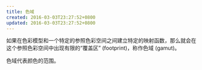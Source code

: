 ```yaml
---
title: 色域
created: 2016-03-03T23:27:52+0800
updated: 2016-03-03T23:27:52+0800
---
```



如果在色彩模型和一个特定的参照色彩空间之间建立特定的映射函数，那么就会在这个参照色彩空间中出现有限的“覆盖区” (footprint)，称作色域 (gamut)。

色域代表颜色的范围。

